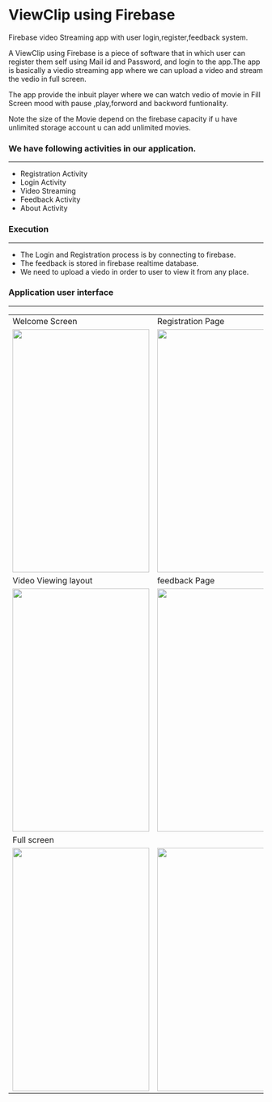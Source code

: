 # ViewClip using Firebase

Firebase video Streaming app with user login,register,feedback system.


A  ViewClip using Firebase is a piece of software that in which user can register them self using Mail id and Password,
and login to the app.The app is basically a viedio streaming app where we can upload a video and stream the vedio in full screen.

The app provide the inbuit player where we can watch vedio of movie in Fill Screen mood with pause ,play,forword and backword funtionality.

Note the size of the Movie depend on the firebase capacity if u have unlimited storage account u can add unlimited movies.


### We have following activities in our application.
****
  - Registration Activity
  - Login Activity
  - Video Streaming
  - Feedback Activity
  - About Activity


### Execution
****
- The Login and Registration process is by connecting to firebase.
- The feedback is stored in firebase realtime database.
- We need to upload a viedo in order to user to view it from any place.

### Application user interface
****
<table>
  <tr>
    <td>Welcome Screen</td>
     <td>Registration Page</td>
     <td>Login Page</td>
  </tr>
  <tr>
    <td><img src="img/welcome.png" width=270 height=480></td>
    <td><img src="img/register.png" width=270 height=480></td>
    <td><img src="img/login.png" width=270 height=480></td>
  </tr>
  <tr>
     <td>Video Viewing layout</td>
     <td>feedback Page</td>
     <td> search Option</td>
  </tr>
  <tr>
    <td><img src="img/menu.png" width=270 height=480></td>
    <td><img src="img/feedback.png" width=270 height=480></td>
    <td><img src="img/search.png" width=270 height=480></td>
  </tr>
  <tr>
    <td>Full screen</td>
    <td></td>
    <td>Upload video</td>
  </tr>
  <tr>
    <td><img src="img/fullscreen%201.png" width=270 height=480></td>
    <td><img src="img/fullscreen%202.png" width=270 height=480></td>
    <td><img src="img/upload.png" width=270 height=480></td>
  </tr>
 </table>
 

